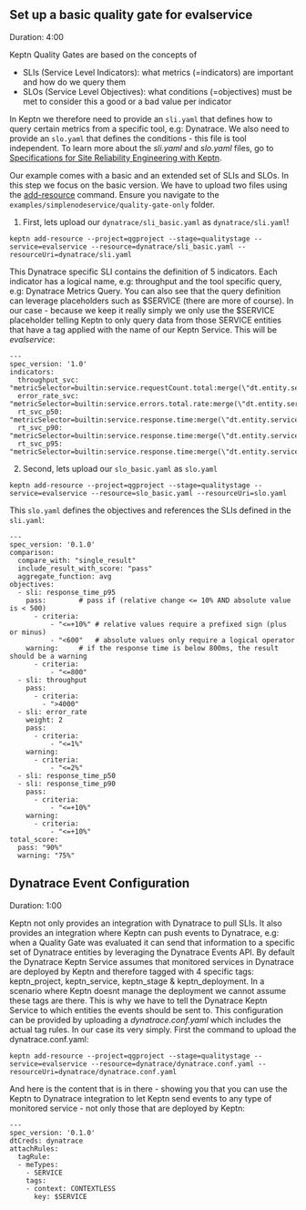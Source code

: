 
## Set up a basic quality gate for evalservice
Duration: 4:00

Keptn Quality Gates are based on the concepts of 
* SLIs (Service Level Indicators): what metrics (=indicators) are important and how do we query them
* SLOs (Service Level Objectives): what conditions (=objectives) must be met to consider this a good or a bad value per indicator

In Keptn we therefore need to provide an `sli.yaml` that defines how to query certain metrics from a specific tool, e.g: Dynatrace. We also need to provide an `slo.yaml` that defines the conditions - this file is tool independent. 
To learn more about the *sli.yaml* and *slo.yaml* files, go to [Specifications for Site Reliability Engineering with Keptn](https://github.com/keptn/spec/blob/0.1.3/sre.md).

Our example comes with a basic and an extended set of SLIs and SLOs. In this step we focus on the basic version.
We have to upload two files using the [add-resource](https://keptn.sh/docs/0.13.x/reference/cli/#keptn-add-resource) command.
Ensure you navigate to the `examples/simplenodeservice/quality-gate-only` folder.

1. First, lets upload our `dynatrace/sli_basic.yaml` as `dynatrace/sli.yaml`!

```
keptn add-resource --project=qgproject --stage=qualitystage --service=evalservice --resource=dynatrace/sli_basic.yaml --resourceUri=dynatrace/sli.yaml
```

This Dynatrace specific SLI contains the definition of 5 indicators. Each indicator has a logical name, e.g: throughput and the tool specific query, e.g: Dynatrace Metrics Query. You can also see that the query definition can leverage placeholders such as $SERVICE (there are more of course). In our case - because we keep it really simply we only use the $SERVICE placeholder telling Keptn to only query data from those SERVICE entities that have a tag applied with the name of our Keptn Service. This will be *evalservice*:
```
---
spec_version: '1.0'
indicators:
  throughput_svc: "metricSelector=builtin:service.requestCount.total:merge(\"dt.entity.service\"):sum&entitySelector=tag($SERVICE),type(SERVICE)"
  error_rate_svc: "metricSelector=builtin:service.errors.total.rate:merge(\"dt.entity.service\"):avg&entitySelector=tag($SERVICE),type(SERVICE)"
  rt_svc_p50:     "metricSelector=builtin:service.response.time:merge(\"dt.entity.service\"):percentile(50)&entitySelector=tag($SERVICE),type(SERVICE)"
  rt_svc_p90:     "metricSelector=builtin:service.response.time:merge(\"dt.entity.service\"):percentile(90)&entitySelector=tag($SERVICE),type(SERVICE)"
  rt_svc_p95:     "metricSelector=builtin:service.response.time:merge(\"dt.entity.service\"):percentile(95)&entitySelector=tag($SERVICE),type(SERVICE)"
```

2. Second, lets upload our `slo_basic.yaml` as `slo.yaml`

```
keptn add-resource --project=qgproject --stage=qualitystage --service=evalservice --resource=slo_basic.yaml --resourceUri=slo.yaml
```

This `slo.yaml` defines the objectives and references the SLIs defined in the `sli.yaml`:

```
---
spec_version: '0.1.0'
comparison:
  compare_with: "single_result"
  include_result_with_score: "pass"
  aggregate_function: avg
objectives:
  - sli: response_time_p95
    pass:        # pass if (relative change <= 10% AND absolute value is < 500)
      - criteria:
          - "<=+10%" # relative values require a prefixed sign (plus or minus)
          - "<600"   # absolute values only require a logical operator
    warning:     # if the response time is below 800ms, the result should be a warning
      - criteria:
          - "<=800"
  - sli: throughput
    pass:
      - criteria:
        - ">4000"
  - sli: error_rate
    weight: 2
    pass:
      - criteria:
          - "<=1%"
    warning:
      - criteria:
          - "<=2%"
  - sli: response_time_p50
  - sli: response_time_p90
    pass:
      - criteria:
          - "<=+10%"
    warning:
      - criteria:
          - "<=+10%"
total_score:
  pass: "90%"
  warning: "75%"
```

## Dynatrace Event Configuration
Duration: 1:00

Keptn not only provides an integration with Dynatrace to pull SLIs. It also provides an integration where Keptn can push events to Dynatrace, e.g: when a Quality Gate was evaluated it can send that information to a specific set of Dynatrace entities by leveraging the Dynatrace Events API.
By default the Dynatrace Keptn Service assumes that monitored services in Dynatrace are deployed by Keptn and therefore tagged with 4 specific tags: keptn_project, keptn_service, keptn_stage & keptn_deployment. In a scenario where Keptn doesnt manage the deployment we cannot assume these tags are there. This is why we have to tell the Dynatrace Keptn Service to which entities the events should be sent to. This configuration can be provided by uploading a *dynatrace.conf.yaml* which includes the actual tag rules. In our case its very simply. First the command to upload the dynatrace.conf.yaml:

```
keptn add-resource --project=qgproject --stage=qualitystage --service=evalservice --resource=dynatrace/dynatrace.conf.yaml --resourceUri=dynatrace/dynatrace.conf.yaml
```

And here is the content that is in there - showing you that you can use the Keptn to Dynatrace integration to let Keptn send events to any type of monitored service - not only those that are deployed by Keptn:

```
---
spec_version: '0.1.0'
dtCreds: dynatrace
attachRules:
  tagRule:
  - meTypes:
    - SERVICE
    tags:
    - context: CONTEXTLESS
      key: $SERVICE
```
